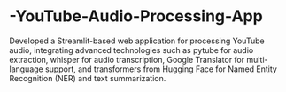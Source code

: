 # -YouTube-Audio-Processing-App
Developed a Streamlit-based web application for processing YouTube audio, integrating advanced technologies such as pytube for audio extraction, whisper for audio transcription, Google Translator for multi-language support, and transformers from Hugging Face for Named Entity Recognition (NER) and text summarization.
